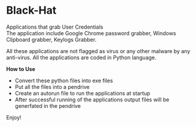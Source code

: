 # Black-Hat
Applications that grab User Credentials<br>
The application include Google Chrome password grabber, Windows Clipboard grabber, Keylogs Grabber.<br>

All these applications are not flagged as virus or any other malware by any anti-virus. All the applications are coded in Python language.<br>

<b>How to Use</b>
<ul>
<li>Convert these python files into exe files</li>
<li>Put all the files into a pendrive</li>
<li>Create an autorun file to run the applications at startup</li>
<li>After successful running of the applications output files will be generfated in the pendrive</li>
</ul>

Enjoy!
